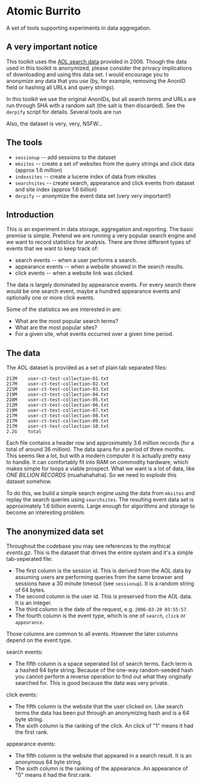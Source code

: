 Atomic Burrito
=============

A set of tools supporting experiments in data aggregation.

A very important notice
-------

This toolkit uses the [AOL search data](http://en.wikipedia.org/wiki/AOL_search_data_scandal) provided in 2006. Though the data used in this toolkit is anonymized, please consider the privacy implications of downloading and using this data set. I would encourage you to anonymize any data that you use (by, for example, removing the AnonID field or hashing all URLs and query strings).

In this toolkit we use the original AnonIDs, but all search terms and URLs are run through SHA with a random salt (the salt is then discarded). See the `derpify` script for details. Several tools are run 

Also, the dataset is very, very, NSFW...

The tools
------------

* `sessionup` -- add sessions to the dataset
* `mksites` -- create a set of websites from the query strings and click data (approx 1.6 million)
* `indexsites` -- create a lucene index of data from mksites
* `searchsites` -- create search, appearance and click events from dataset and site index (approx 1.6 billion)
* `derpify` -- anonymize the event data set (very very important!)

Introduction
------------

This is an experiment in data storage, aggregation and reporting. The basic premise is simple. Pretend we are running a very popular search engine and we want to record statistics for analysis. There are three different types of events that we want to keep track of:

* search events -- when a user performs a search.
* appearance events -- when a website showed in the search results.
* click events -- when a website link was clicked.

The data is largely dominated by appearance events. For every search there would be one search event, maybe a hundred appearance events and optionally one or more click events.

Some of the statistics we are interested in are:

* What are the most popular search terms?
* What are the most popular sites?
* For a given site, what events occurred over a given time period.

The data
------------

The AOL dataset is provided as a set of plain tab separated files:

    213M	user-ct-test-collection-01.txt
    217M	user-ct-test-collection-02.txt
    221M	user-ct-test-collection-03.txt
    219M	user-ct-test-collection-04.txt
    228M	user-ct-test-collection-05.txt
    212M	user-ct-test-collection-06.txt
    219M	user-ct-test-collection-07.txt
    217M	user-ct-test-collection-08.txt
    217M	user-ct-test-collection-09.txt
    217M	user-ct-test-collection-10.txt
    2.2G	total

Each file contains a header row and approximately 3.6 million records (for a total of around 36 million). The data spans for a period of three months. This seems like a lot, but with a modern computer it is actually pretty easy to handle. It can comfortably fit into RAM on commodity hardware, which makes simple for loops a viable prospect. What we want is a lot of data, like *ONE BILLION RECORDS* (muahahahaha). So we need to explode this dataset somehow.

To do this, we build a simple search engine using the data from `mksites` and replay the search queries using `searchsites`. The resulting event data set is approximately 1.6 billion events. Large enough for algorithms and storage to become an interesting problem.

The anonymized data set
--------------

Throughout the codebase you may see references to the mythical *events.gz*. This is the dataset that drives the entire system and it's a simple tab-seperated file:

* The first column is the session id. This is derived from the AOL data by assuming users are performing queries from the same browser and sessions have a 30 minute timeout (see `sessionup`). It is a random string of 64 bytes.
* The second column is the user id. This is preserved from the AOL data. It is an integer.
* The third column is the date of the request, e.g. `2006-03-20 03:55:57`.
* The fourth column is the event type, which is one of `search`, `click` or `appearance`.

Those columns are common to all events. However the later columns depend on the event type.

search events:

* The fifth column is a space seperated list of search terms. Each term is a hashed 64 byte string. Because of the one-way random-seeded hash you cannot perform a reverse operation to find out what they originally searched for. This is good because the data was very private.

click events:

* The fifth column is the website that the user clicked on. Like search terms the data has been put through an anonymizing hash and is a 64 byte string.
* The sixth column is the ranking of the click. An click of "1" means it had the first rank.

appearance events:

* The fifth column is the website that appeared in a search result. It is an anonymous 64 byte string.
* The sixth column is the ranking of the appearance. An appearance of "0" means it had the first rank.

